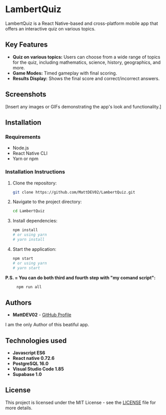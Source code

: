 # LambertQuiz

LambertQuiz is a React Native-based and cross-platform mobile app that offers an interactive quiz on various topics.

## Key Features

- **Quiz on various topics:** Users can choose from a wide range of topics for the quiz, including mathematics, science, history, geographics, and more.
- **Game Modes:** Timed gameplay with final scoring.
- **Results Display:** Shows the final score and correct/incorrect answers.

## Screenshots

[Insert any images or GIFs demonstrating the app's look and functionality.]

## Installation

### Requirements

- Node.js
- React Native CLI
- Yarn or npm

### Installation Instructions

1. Clone the repository:

    ```bash
    git clone https://github.com/MattDEV02/LambertQuiz.git
    ```

2. Navigate to the project directory:

    ```bash
    cd LambertQuiz
    ```

3. Install dependencies:

    ```bash
    npm install
    # or using yarn
    # yarn install
    ```

4. Start the application:

    ```bash
    npm start
    # or using yarn 
    # yarn start
    ```
**P.S. = You can do both third and fourth step with "my comand script":**

```bash
	 npm run all
 ```
## Authors

- **MattDEV02** - [GitHub Profile](https://github.com/MattDEV02)

I am the only Author of this beatiful app.

## Technologies used

- **Javascript ES6** 
- **React native 0.72.6** 
- **PostgreSQL 16.0**
- **Visual Studio Code 1.85**
- **Supabase 1.0**

## License

This project is licensed under the MIT License - see the [LICENSE](LICENSE) file for more details.
